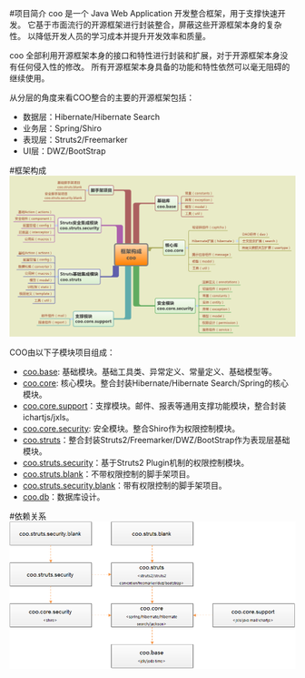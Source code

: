 #项目简介
coo 是一个 Java Web Application 开发整合框架，用于支撑快速开发。
它基于市面流行的开源框架进行封装整合，屏蔽这些开源框架本身的复杂性。
以降低开发人员的学习成本并提升开发效率和质量。

coo 全部利用开源框架本身的接口和特性进行封装和扩展，对于开源框架本身没有任何侵入性的修改。
所有开源框架本身具备的功能和特性依然可以毫无阻碍的继续使用。

从分层的角度来看COO整合的主要的开源框架包括：
* 数据层：Hibernate/Hibernate Search
* 业务层：Spring/Shiro
* 表现层：Struts2/Freemarker
* UI层：DWZ/BootStrap

#框架构成
![框架构成](框架构成.png)

COO由以下子模块项目组成：
* [coo.base](coo.base): 基础模块。基础工具类、异常定义、常量定义、基础模型等。
* [coo.core](coo.core): 核心模块。整合封装Hibernate/Hibernate Search/Spring的核心模块。
* [coo.core.support](coo.core.support)：支撑模块。邮件、报表等通用支撑功能模块，整合封装ichartjs/jxls。
* [coo.core.security](coo.core.security): 安全模块。整合Shiro作为权限控制模块。
* [coo.struts](coo.struts)：整合封装Struts2/Freemarker/DWZ/BootStrap作为表现层基础模块。
* [coo.struts.security](coo.struts.security)：基于Struts2 Plugin机制的权限控制模块。
* [coo.struts.blank](coo.struts.blank)：不带权限控制的脚手架项目。
* [coo.struts.security.blank](coo.struts.security.blank)：带有权限控制的脚手架项目。
* [coo.db](coo.db)：数据库设计。

#依赖关系
![依赖关系](依赖关系.png)